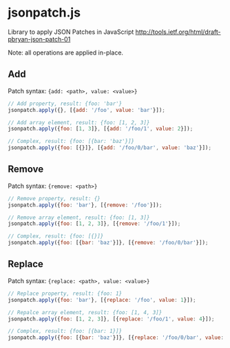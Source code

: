 jsonpatch.js
============
Library to apply JSON Patches in JavaScript
http://tools.ietf.org/html/draft-pbryan-json-patch-01

Note: all operations are applied in-place.

Add
---
Patch syntax: ``{add: <path>, value: <value>}``

```javascript
// Add property, result: {foo: 'bar'}
jsonpatch.apply({}, [{add: '/foo', value: 'bar'}]);

// Add array element, result: {foo: [1, 2, 3]}
jsonpatch.apply({foo: [1, 3]}, [{add: '/foo/1', value: 2}]);

// Complex, result: {foo: [{bar: 'baz'}]}
jsonpatch.apply({foo: [{}]}, [{add: '/foo/0/bar', value: 'baz'}]);
```

Remove
------
Patch syntax: ``{remove: <path>}``

```javascript
// Remove property, result: {}
jsonpatch.apply({foo: 'bar'}, [{remove: '/foo'}]);

// Remove array element, result: {foo: [1, 3]}
jsonpatch.apply({foo: [1, 2, 3]}, [{remove: '/foo/1'}]);

// Complex, result: {foo: [{}]}
jsonpatch.apply({foo: [{bar: 'baz'}]}, [{remove: '/foo/0/bar'}]);
```

Replace
------
Patch syntax: ``{replace: <path>, value: <value>}``

```javascript
// Replace property, result: {foo: 1}
jsonpatch.apply({foo: 'bar'}, [{replace: '/foo', value: 1}]);

// Repalce array element, result: {foo: [1, 4, 3]}
jsonpatch.apply({foo: [1, 2, 3]}, [{replace: '/foo/1', value: 4}]);

// Complex, result: {foo: [{bar: 1}]}
jsonpatch.apply({foo: [{bar: 'baz'}]}, [{replace: '/foo/0/bar', value: 1}]);
```
